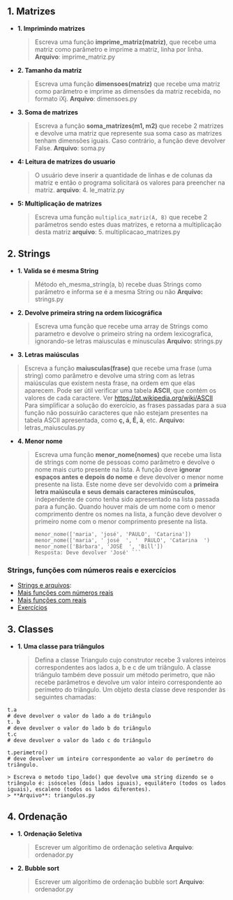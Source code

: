 ## 1. Matrizes

- **1. Imprimindo matrizes**

  > Escreva uma função **imprime_matriz(matriz)**, que recebe uma matriz como parâmetro e imprime a matriz, linha por linha.  
  > **Arquivo**: imprime_matriz.py

- **2. Tamanho da matriz**

  > Escreva uma função **dimensoes(matriz)** que recebe uma matriz como parâmetro e imprime as dimensões da matriz recebida, no formato iXj.
  > **Arquivo**: dimensoes.py

- **3. Soma de matrizes**

  > Escreva a função **soma_matrizes(m1, m2)** que recebe 2 matrizes e devolve uma matriz que represente sua soma caso as matrizes tenham dimensões iguais. Caso contrário, a função deve devolver False.
  > **Arquivo**: soma.py

- **4: Leitura de matrizes do usuario**

  > O usuário deve inserir a quantidade de linhas e de colunas da matriz e então o programa solicitará os valores para preencher na matriz.
  > **arquivo**: 4. le_matriz.py

- **5: Multiplicação de matrizes**
  > Escreva uma função `multiplica_matriz(A, B)` que recebe 2 parâmetros sendo estes duas matrizes, e retorna a multiplicação desta matriz
  > **arquivo**: 5. multiplicacao_matrizes.py

## 2. Strings

- **1. Valida se é mesma String**

  > Método eh_mesma_string(a, b) recebe duas Strings como parâmetro e informa se é a mesma String ou não
  > **Arquivo:** strings.py

- **2. Devolve primeira string na ordem lixicográfica**
  > Escreva uma função que recebe uma array de Strings como parametro e devolve o primeiro string na ordem lexicografica, ignorando-se letras maiusculas e minusculas
  > **Arquivo:** strings.py

* **3. Letras maiúsculas**

> Escreva a função **maiusculas(frase)** que recebe uma frase (uma string) como parâmetro e devolve uma string com as letras maiúsculas que existem nesta frase, na ordem em que elas aparecem.
> Pode ser útil verificar uma tabela **ASCII**, que contém os valores de cada caractere. Ver https://pt.wikipedia.org/wiki/ASCII
> Para simplificar a solução do exercício, as frases passadas para a sua função não possuirão caracteres que não estejam presentes na tabela ASCII apresentada, como **ç, á, É, ã**, etc.
> **Arquivo:** letras_maiusculas.py

- **4. Menor nome**
  > Escreva uma função **menor_nome(nomes)** que recebe uma lista de strings com nome de pessoas como parâmetro e devolve o nome mais curto presente na lista.
  > A função deve **ignorar espaços antes e depois do nome** e deve devolver o menor nome presente na lista. Este nome deve ser devolvido com a **primeira letra maiúscula e seus demais caracteres minúsculos**, independente de como tenha sido apresentado na lista passada para a função.
  > Quando houver mais de um nome com o menor comprimento dentre os nomes na lista, a função deve devolver o primeiro nome com o menor comprimento presente na lista.
  >
  > ````
  > menor_nome(['maria', 'josé', 'PAULO', 'Catarina'])
  > menor_nome(['maria', ' josé  ', '  PAULO', 'Catarina  ')
  > menor_nome(['Bárbara', 'JOSÉ  ', 'Bill'])
  > Resposta: Deve devolver 'José' ```
  > ````

### Strings, funções com números reais e exercícios

- [Strings e arquivos](https://panda.ime.usp.br/aulasPython/static/aulasPython/aula13.html):
- [Mais funções com números reais](https://panda.ime.usp.br/aulasPython/static/aulasPython/aula14.html)
- [Mais funções com reais](https://panda.ime.usp.br/aulasPython/static/aulasPython/aula15.html)
- [Exercícios](https://panda.ime.usp.br/aulasPython/static/aulasPython/aula16.html)

## 3. Classes

- **1. Uma classe para triângulos**
  > Defina a classe Triangulo cujo construtor recebe 3 valores inteiros correspondentes aos lados a, b e c de um triângulo. A classe triângulo também deve possuir um método perimetro, que não recebe parâmetros e devolve um valor inteiro correspondente ao perímetro do triângulo. Um objeto desta classe deve responder às seguintes chamadas:

```
t.a
# deve devolver o valor do lado a do triângulo
t. b
# deve devolver o valor do lado b do triângulo
t.c
# deve devolver o valor do lado c do triângulo

t.perimetro()
# deve devolver um inteiro correspondente ao valor do perímetro do triângulo.
```

    > Escreva o metodo tipo_lado() que devolve uma string dizendo se o triângulo é: isósceles (dois lados iguais), equilátero (todos os lados iguais), escaleno (todos os lados diferentes).
    > **Arquivo**: triangulos.py

## 4. Ordenação

- **1. Ordenação Seletiva**

  > Escrever um algorítimo de ordenação seletiva
  > **Arquivo**: ordenador.py

- **2. Bubble sort**
  > Escrever um algorítimo de ordenação bubble sort
  > **Arquivo**: ordenador.py
